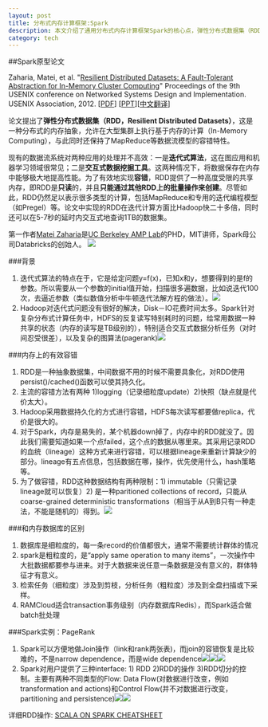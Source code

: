 ```yaml
---
layout: post
title: 分布式内存计算框架:Spark
description: 本文介绍了通用分布式内存计算框架Spark的核心点，弹性分布式数据集（RDD，Resilient Distributed Datasets），这是一种分布式的内存抽象，允许在大型集群上执行基于内存的计算（In-Memory Computing），与此同时还保持了MapReduce等数据流模型的容错特性。
category: tech
---
```

##Spark原型论文

Zaharia, Matei, et al. "[Resilient Distributed Datasets: A Fault-Tolerant Abstraction for In-Memory Cluster Computing](https://www.usenix.org/conference/nsdi12/technical-sessions/presentation/zaharia)" Proceedings of the 9th USENIX conference on Networked Systems Design and Implementation. USENIX Association, 2012.
[[PDF](https://www.usenix.org/system/files/conference/nsdi12/nsdi12-final138.pdf)] [[PPT](https://www.usenix.org/sites/default/files/conference/protected-files/nsdi_zaharia.pdf)][[中文翻译](http://blog.sciencenet.cn/home.php?mod=space&uid=425672&do=blog&id=520947)]

论文提出了**弹性分布式数据集（RDD，Resilient Distributed Datasets）**，这是一种分布式的内存抽象，允许在大型集群上执行基于内存的计算（In-Memory Computing），与此同时还保持了MapReduce等数据流模型的容错特性。

现有的数据流系统对两种应用的处理并不高效：一是**迭代式算法**，这在图应用和机器学习领域很常见；二是**交互式数据挖掘工具**。这两种情况下，将数据保存在内存中能够极大地提高性能。为了有效地实现**容错**，RDD提供了一种高度受限的共享内存，即RDD是**只读**的，并且**只能通过其他RDD上的批量操作来创建**。尽管如此，RDD仍然足以表示很多类型的计算，包括MapReduce和专用的迭代编程模型（如Pregel）等。论文中实现的RDD在迭代计算方面比Hadoop快二十多倍，同时还可以在5-7秒的延时内交互式地查询1TB的数据集。


第一作者[Matei Zaharia](http://people.csail.mit.edu/matei/)是[UC Berkeley AMP Lab](http://amplab.cs.berkeley.edu/)的PHD，MIT讲师，Spark母公司Databricks的创始人。
![](http://images.cnitblog.com/blog/331825/201406/131913142027574.jpg)

###背景

1. 迭代式算法的特点在于，它是给定问题y=f(x)，已知x和y，想要得到的是f的参数。所以需要从一个参数的initial值开始，扫描很多遍数据，比如说迭代100次，去逼近参数（类似数值分析中牛顿迭代法解方程的做法）。![](http://images.cnitblog.com/blog/331825/201406/131913410923427.jpg)
2. Hadoop对迭代式问题没有很好的解决，Disk－IO花费时间太多。Spark针对复杂分布式计算任务中，HDFS的反复读写特别耗时的问题，给常用数据一种共享的状态（内存的读写是TB级别的），特别适合交互式数据分析任务（对时间忍受很差），以及复杂的图算法(pagerank)![](http://images.cnitblog.com/blog/331825/201406/131914056551722.jpg)

###内存上的有效容错
1. RDD是一种抽象数据集，中间数据不用的时候不需要具象化，对RDD使用persist()/cached()函数可以使其持久化。
1. 主流的容错方法有两种 1)logging（记录细粒度update）2)快照（缺点就是代价太大）。
2. Hadoop采用数据持久化的方式进行容错，HDFS每次读写都要做replica，代价是很大的。
3. 对于Spark，内存是易失的，某个机器down掉了，内存中的RDD就没了。因此我们需要知道如果一个点failed，这个点的数据从哪里来。其采用记录RDD的血统（lineage）这种方式来进行容错，可以根据lineage来重新计算缺少的部分。lineage有五点信息，包括数据在哪，操作，优先使用什么，hash策略等。
5. 为了做容错，RDD这种数据结构有两种限制：1) immutable（只需记录lineage就可以恢复）2) 是一种paritioned collections of record，只能从coarse-grained deterministic transformations（相当于从A到B只有一种走法，不能是随机的）得到。![](http://images.cnitblog.com/blog/331825/201406/131915180772497.jpg)

###和内存数据库的区别
1. 数据库是细粒度的，每一条record的价值都很大，通常不需要统计群体的情况
2. spark是粗粒度的，是“apply same operation to many items”，一次操作中大批数据都要参与进来。对于大数据来说任意一条数据是没有意义的，群体特征才有意义。
4. 检索任务（细粒度）涉及到剪枝，分析任务（粗粒度）涉及到全盘扫描或下采样。
5. RAMCloud适合transaction事务级别（内存数据库Redis），而Spark适合做batch批处理

###Spark实例：PageRank
1. Spark可以方便地做Join操作（link和rank两张表)，而join的容错恢复是比较难的，不是narrow dependence，而是wide dependence![](http://images.cnitblog.com/blog/331825/201406/131917011557505.jpg)![](http://images.cnitblog.com/blog/331825/201406/131918217491618.jpg)![](http://images.cnitblog.com/blog/331825/201406/131918336248822.jpg)
2. Spark对用户提供了三种interface: 1) RDD 2)RDD的操作 3)RDD切分的控制。主要有两种不同类型的Flow: Data Flow(对数据进行改变，例如transformation and actions)和Control Flow(并不对数据进行改变，partitioning and persistence)![](http://images.cnitblog.com/blog/331825/201406/131916241084890.jpg)![](http://images.cnitblog.com/blog/331825/201406/131919467804739.jpg)

详细RDD操作: [SCALA ON SPARK CHEATSHEET](http://www.openkb.info/2015/01/scala-on-spark-cheatsheet.html)